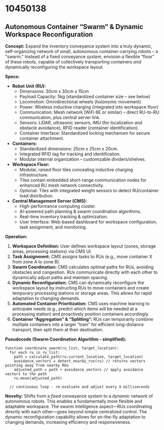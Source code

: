# 10450138

## Autonomous Container “Swarm” & Dynamic Workspace Reconfiguration

**Concept:** Expand the inventory conveyance system into a truly dynamic, self-organizing network of small, autonomous container-carrying robots – a "swarm."  Instead of a fixed conveyance *system*, envision a flexible “floor” of these robots, capable of collectively transporting containers *and* dynamically reconfiguring the workspace layout.

**Specs:**

*   **Robot Unit (RU):**
    *   Dimensions: 30cm x 30cm x 15cm
    *   Payload Capacity: 5kg (standardized container size – see below)
    *   Locomotion: Omnidirectional wheels (holonomic movement)
    *   Power: Wireless inductive charging (integrated into workspace floor)
    *   Communication: Mesh network (WiFi 6E or similar) – direct RU-to-RU communication, plus central server link.
    *   Sensors: LiDAR, ultrasonic sensors, IMU (for localization and obstacle avoidance), RFID reader (container identification).
    *   Container Interface: Standardized locking mechanism for secure container attachment.
*   **Containers:**
    *   Standardized dimensions: 25cm x 25cm x 20cm.
    *   Integrated RFID tag for tracking and identification.
    *   Modular internal organization – customizable dividers/shelves.
*   **Workspace Floor:**
    *   Modular, raised floor tiles concealing inductive charging infrastructure.
    *   Tiles contain embedded short-range communication nodes for enhanced RU mesh network connectivity.
    *   Optional: Tiles with integrated weight sensors to detect RU/container load distribution.
*   **Central Management Server (CMS):**
    *   High-performance computing cluster.
    *   AI-powered path planning & swarm coordination algorithms.
    *   Real-time inventory tracking & optimization.
    *   User Interface: Web-based dashboard for workspace configuration, task assignment, and monitoring.

**Operation:**

1.  **Workspace Definition:** User defines workspace layout (zones, storage areas, processing stations) via CMS UI.
2.  **Task Assignment:** CMS assigns tasks to RUs (e.g., move container X from zone A to zone B).
3.  **Swarm Coordination:** CMS calculates optimal paths for RUs, avoiding obstacles and congestion. RUs communicate directly with each other to dynamically adjust paths and maintain spacing.
4.  **Dynamic Reconfiguration:** CMS can dynamically reconfigure the workspace layout by instructing RUs to move containers and create temporary processing stations or storage areas.  This allows for rapid adaptation to changing demands.
5.  **Automated Container Prioritization:** CMS uses machine learning to anticipate needs (e.g., predict which items will be needed at a processing station) and proactively position containers accordingly.
6.  **Container “Aggregation” & “Splitting”:** RUs can temporarily combine multiple containers into a larger “train” for efficient long-distance transport, then split them at their destination.

**Pseudocode (Swarm Coordination Algorithm - simplified):**

```
function coordinate_swarm(ru_list, target_location):
  for each ru in ru_list:
    path = calculate_path(ru.current_location, target_location)
    avoidance_vectors = detect_nearby_rus(ru) // returns vectors pointing away from nearby RUs
    adjusted_path = path + avoidance_vectors // apply avoidance vectors to the path
    ru.move(adjusted_path)

  // continuous loop - re-evaluate and adjust every X milliseconds
```

**Novelty:**  Shifts from a *fixed* conveyance system to a *dynamic* network of autonomous robots. This enables a fundamentally more flexible and adaptable workspace.  The swarm intelligence aspect—RUs coordinating directly with each other—goes beyond simple centralized control.  The dynamic reconfiguration capability allows for on-the-fly adaptation to changing demands, increasing efficiency and responsiveness.